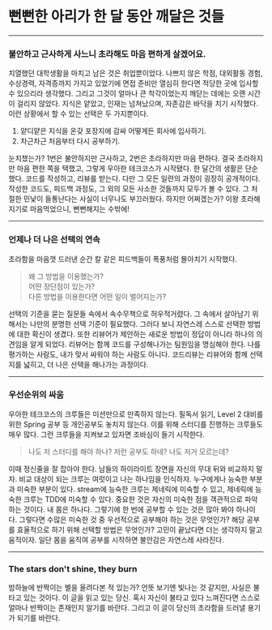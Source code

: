# 뻔뻔한 아리가 한 달 동안 깨달은 것들

---

### 불안하고 근사하게 사느니 초라해도 마음 편하게 살겠어요.
치열했던 대학생활을 마치고 남은 것은 취업뿐이었다.
나쁘지 않은 학점, 대외활동 경험, 수상경력, 자격증까지 가지고 있었기에 면접 준비만 열심히 한다면 적당한 곳에 입사할 수 있으리라 생각했다.
그리고 그것이 얼마나 큰 착각이었는지 깨닫는 데에는 오랜 시간이 걸리지 않았다.
지식은 얕았고, 인재는 넘쳐났으며, 자존감은 바닥을 치기 시작했다.
이런 상황에서 할 수 있는 선택은 두 가지뿐이다.

1. 얕디얕은 지식을 온갖 포장지에 감싸 어떻게든 회사에 입사하기.
2. 차근차근 처음부터 다시 공부하기.

눈치챘는가? 1번은 불안하지만 근사하고, 2번은 초라하지만 마음 편하다.
결국 초라하지만 마음 편한 쪽을 택했고, 그렇게 우아한 테크코스가 시작됐다.
한 달간의 생활은 단순했다. 코드를 작성하고, 리뷰를 받는다.
다만 그 모든 일련의 과정이 굉장히 공개적이다.
작성한 코드도, 피드백 과정도, 그 외의 모든 사소한 것들까지 모두가 볼 수 있다.
그 처절한 민낯이 들통난다는 사실이 너무나도 부끄러웠다.
하지만 어쩌겠는가? 이왕 초라해지기로 마음먹었으니, 뻔뻔해지는 수밖에!

--- 

### 언제나 더 나은 선택의 연속
초라함을 마음껏 드러낸 순간 칼 같은 피드백들이 폭풍처럼 몰아치기 시작했다.

> 왜 그 방법을 이용했는가? <br/>
> 어떤 장단점이 있는가? <br/>
> 다른 방법을 이용한다면 어떤 일이 벌어지는가?<br/>

선택의 기준을 묻는 질문들 속에서 속수무책으로 허우적거렸다.
그 속에서 살아남기 위해서는 나만의 분명한 선택 기준이 필요했다.
그러다 보니 자연스레 스스로 선택한 방법에 대한 확신이 생겼다.
또한 리뷰어가 제안하는 새로운 방법이 정답이 아니라 하나의 의견임을 알게 되었다.
리뷰어는 함께 코드를 구성해나가는 팀원임을 명심해야 한다. 나를 평가하는 사람도, 내가 맞서 싸워야 하는 사람도 아니다.
코드리뷰는 리뷰어와 함께 선택지를 넓히고, 더 나은 선택을 해나가는 과정이다.

---

### 우선순위의 싸움
우아한 테크코스의 크루들은 미션만으로 만족하지 않는다.
필독서 읽기, Level 2 대비를 위한 Spring 공부 등 개인공부도 놓치지 않는다.
이를 위해 스터디를 진행하는 크루들도 매우 많다.
그런 크루들을 지켜보고 있자면 조바심이 들기 시작한다.

> 나도 저 스터디를 해야 하나? 저런 공부도 하네? 나도 저거 모르는데?

이때 정신줄을 잘 잡아야 한다. 남들의 하이라이트 장면을 자신의 무대 뒤와 비교하지 말자.
비교 대상이 되는 크루는 여럿이고 나는 하나임을 인식하자.
누구에게나 능숙한 부분과 미숙한 부분이 있다.
stream에 능숙한 크루는 제네릭에 미숙할 수 있고, 제네릭에 능숙한 크루는 TDD에 미숙할 수 있다.
중요한 것은 자신의 미숙한 점을 객관적으로 파악하는 것이다.
내 몸은 하나다. 그렇기에 한 번에 공부할 수 있는 것은 많아 봐야 하나이다.
그렇다면 수많은 미숙한 것 중 우선적으로 공부해야 하는 것은 무엇인가?
해당 공부를 효율적으로 하기 위해 선택할 방법은 무엇인가?
고민이 끝났다면 더는 생각하지 말고 움직이자.
일단 몸을 움직여 공부를 시작하면 불안감은 자연스레 사라진다.

---

### The stars don't shine, they burn
밤하늘에 반짝이는 별을 올려다본 적 있는가? 언뜻 보기엔 빛나는 것 같지만, 사실은 불타고 있는 것이다.
이 글을 읽고 있는 당신. 혹시 자신이 불타고 있다 느껴진다면 스스로 얼마나 반짝이는 존재인지 알기를 바란다.
그리고 이 글이 당신의 초라함을 드러낼 용기가 되기를 바란다.
